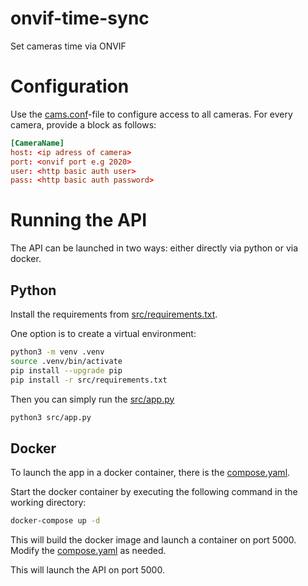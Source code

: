 # onvif-time-sync
Set cameras time via ONVIF

# Configuration
Use the [cams.conf](cams.conf)-file to configure access to all cameras.
For every camera, provide a block as follows:
```conf
[CameraName]
host: <ip adress of camera>
port: <onvif port e.g 2020>
user: <http basic auth user>
pass: <http basic auth password>
```

# Running the API
The API can be launched in two ways: either directly via python or via docker.

## Python
Install the requirements from [src/requirements.txt](src/requirements.txt).

One option is to create a virtual environment:
```bash
python3 -m venv .venv
source .venv/bin/activate
pip install --upgrade pip
pip install -r src/requirements.txt
```

Then you can simply run the [src/app.py](src/app.py)
```bash
python3 src/app.py
```

## Docker
To launch the app in a docker container, there is the [compose.yaml](compose.yaml).

Start the docker container by executing the following command in the working directory:
```bash
docker-compose up -d
```

This will build the docker image and launch a container on port 5000.
Modify the [compose.yaml](compose.yaml) as needed.

This will launch the API on port 5000.